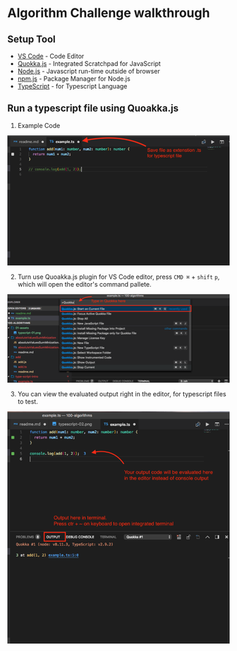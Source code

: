 # Algorithm Challenge walkthrough

## Setup Tool

- [VS Code](https://code.visualstudio.com/) - Code Editor
- [Quokka.js](https://quokkajs.com/) - Integrated Scratchpad for JavaScript
- [Node.js](https://nodejs.org/en/) - Javascript run-time outside of browser
- [npm.js](https://www.npmjs.com/) - Package Manager for Node.js
- [TypeScript](https://www.typescriptlang.org/) - for Typescript Language

## Run a typescript file using Quoakka.js

1.  Example Code

![Sample Code](https://github.com/xboudsady/100-algorithms-challenge/blob/master/01-assets/typescript-01.png)

2.  Turn use Quoakka.js plugin for VS Code editor, press `CMD ⌘` + `shift` `p`, which will open the editor's command pallete.

![VS Code Command Pallete](https://github.com/xboudsady/100-algorithms-challenge/blob/master/01-assets/typescript-02.png)

3.  You can view the evaluated output right in the editor, for typescript files to test.

![Quokka console output](https://github.com/xboudsady/100-algorithms-challenge/blob/master/01-assets/typescript-03.png)
